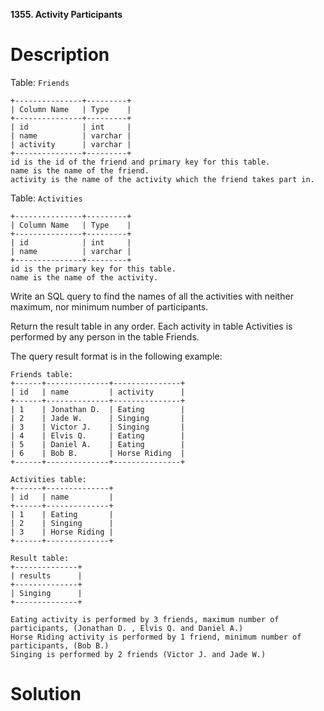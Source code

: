 **1355. Activity Participants**

# Description

Table: ``Friends``

```
+---------------+---------+
| Column Name   | Type    |
+---------------+---------+
| id            | int     |
| name          | varchar |
| activity      | varchar |
+---------------+---------+
id is the id of the friend and primary key for this table.
name is the name of the friend.
activity is the name of the activity which the friend takes part in.
```

Table: ``Activities``

```
+---------------+---------+
| Column Name   | Type    |
+---------------+---------+
| id            | int     |
| name          | varchar |
+---------------+---------+
id is the primary key for this table.
name is the name of the activity.
```

Write an SQL query to find the names of all the activities with neither maximum, nor minimum number of participants.

Return the result table in any order. Each activity in table Activities is performed by any person in the table Friends.

The query result format is in the following example:

```
Friends table:
+------+--------------+---------------+
| id   | name         | activity      |
+------+--------------+---------------+
| 1    | Jonathan D.  | Eating        |
| 2    | Jade W.      | Singing       |
| 3    | Victor J.    | Singing       |
| 4    | Elvis Q.     | Eating        |
| 5    | Daniel A.    | Eating        |
| 6    | Bob B.       | Horse Riding  |
+------+--------------+---------------+

Activities table:
+------+--------------+
| id   | name         |
+------+--------------+
| 1    | Eating       |
| 2    | Singing      |
| 3    | Horse Riding |
+------+--------------+

Result table:
+--------------+
| results      |
+--------------+
| Singing      |
+--------------+

Eating activity is performed by 3 friends, maximum number of participants, (Jonathan D. , Elvis Q. and Daniel A.)
Horse Riding activity is performed by 1 friend, minimum number of participants, (Bob B.)
Singing is performed by 2 friends (Victor J. and Jade W.)
```

# Solution
